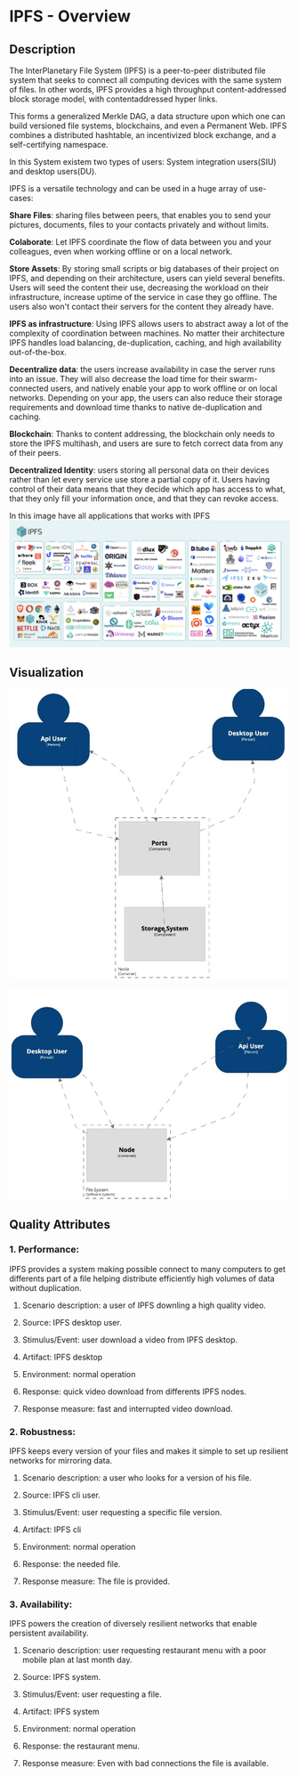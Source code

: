 # IPFS - Overview

## Description

The InterPlanetary File System (IPFS) is a peer-to-peer
distributed file system that seeks to connect all computing devices with the same system of files. In other words, IPFS provides a high throughput content-addressed block storage model, with contentaddressed hyper links.

This forms a generalized Merkle DAG, a data structure upon which one can build versioned file systems, blockchains, and even a Permanent Web. IPFS combines a distributed hashtable, an incentivized block exchange, and a self-certifying namespace.

In this System existem two types of users: System integration users(SIU) and desktop users(DU).

IPFS is a versatile technology and can be used in a huge array of use-cases:

**Share Files**: sharing files between peers, that enables you to send your pictures, documents, files to your contacts privately and without limits.

**Colaborate**: Let IPFS coordinate the flow of data between you and your colleagues, even when working offline or on a local network.

**Store Assets**: By storing small scripts or big databases of their project on IPFS, and depending on their architecture, users can yield several benefits. Users will seed the content their use, decreasing the workload on their infrastructure, increase uptime of the service in case they go offline. The users also won't contact their servers for the content they already have.

**IPFS as infrastructure**: Using IPFS allows users to abstract away a lot of the complexity of coordination between machines. No matter their architecture IPFS handles load balancing, de-duplication, caching, and high availability out-of-the-box.

**Decentralize data**: the users increase availability in case the server runs into an issue. They will also decrease the load time for their swarm-connected users, and natively enable your app to work offline or on local networks. Depending on your app, the users can also reduce their storage requirements and download time thanks to native de-duplication and caching.

**Blockchain**: Thanks to content addressing, the blockchain only needs to store the IPFS multihash, and users are sure to fetch correct data from any of their peers.

**Decentralized Identity**: users storing all personal data on their devices rather than let every service use store a partial copy of it. Users having control of their data means that they decide which app has access to what, that they only fill your information once, and that they can revoke access.

In this image have all applications that works with IPFS
![alt text](assets/ipfs-applications-diagram.png "Image Example")

## Visualization

![alt text](assets/model.jpeg "Image Example")

![alt text](assets/img.jpeg "Image Example")

## Quality Attributes

### 1. Performance: 

IPFS provides a system making possible connect to many computers to get differents part of a file helping distribute efficiently high volumes of data without duplication.

1. Scenario description: a user of IPFS downling a high quality video.

2. Source: IPFS desktop user.

3. Stimulus/Event: user download a video from IPFS desktop.

4. Artifact: IPFS desktop

5. Environment: normal operation

6. Response: quick video download from differents IPFS nodes.

7. Response measure: fast and interrupted video download.

### 2. Robustness: 

IPFS keeps every version of your files and makes it simple to set up resilient networks for mirroring data.

1. Scenario description: a user who looks for a version of his file.

2. Source: IPFS cli user.

3. Stimulus/Event: user requesting a specific file version.

4. Artifact: IPFS cli

5. Environment: normal operation

6. Response: the needed file.

7. Response measure: The file is provided.


### 3. Availability: 

IPFS powers the creation of diversely resilient networks that enable persistent availability.

1. Scenario description: user requesting restaurant menu with a poor mobile plan at last month day.

2. Source: IPFS system.

3. Stimulus/Event: user requesting a file.

4. Artifact: IPFS system

5. Environment: normal operation

6. Response: the restaurant menu.

7. Response measure: Even with bad connections the file is available.

